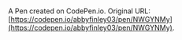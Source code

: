 # 

A Pen created on CodePen.io. Original URL: [https://codepen.io/abbyfinley03/pen/NWGYNMy](https://codepen.io/abbyfinley03/pen/NWGYNMy).


